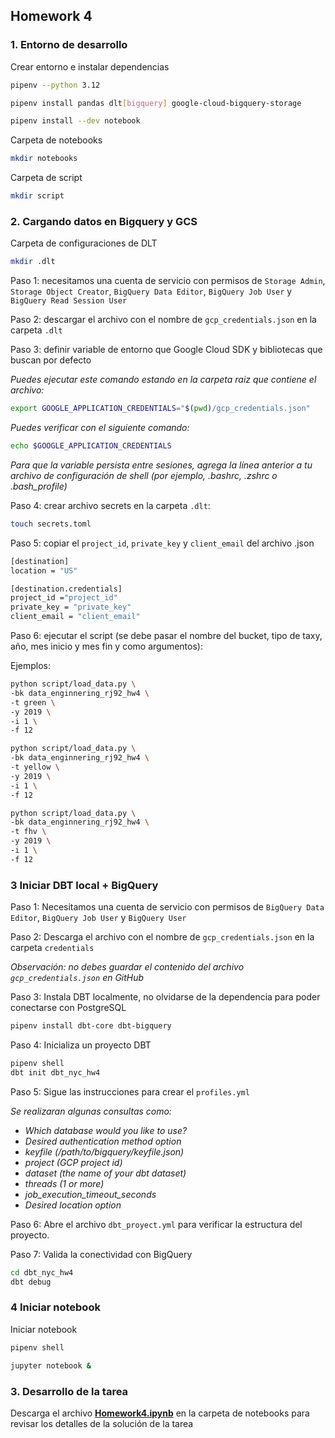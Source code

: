 ## Homework 4


### 1. Entorno de desarrollo

Crear entorno e instalar dependencias

```bash
pipenv --python 3.12
```

```bash
pipenv install pandas dlt[bigquery] google-cloud-bigquery-storage 
```

```bash
pipenv install --dev notebook 
```

Carpeta de notebooks

```bash
mkdir notebooks
```

Carpeta de script

```bash
mkdir script
```

### 2. Cargando datos en Bigquery y GCS


Carpeta de configuraciones de DLT

```bash
mkdir .dlt
```

Paso 1: necesitamos una cuenta de servicio con permisos de `Storage Admin`, `Storage Object Creator`, `BigQuery Data Editor`, `BigQuery Job User` y `BigQuery Read Session User`

Paso 2: descargar el archivo con el nombre de `gcp_credentials.json` en la carpeta `.dlt`

Paso 3: definir variable de entorno que Google Cloud SDK y bibliotecas que buscan por defecto 

*Puedes ejecutar este comando estando en la carpeta raiz que contiene el archivo:*

```bash
export GOOGLE_APPLICATION_CREDENTIALS="$(pwd)/gcp_credentials.json"
```

*Puedes verificar con el siguiente comando:*

```bash
echo $GOOGLE_APPLICATION_CREDENTIALS
```

*Para que la variable persista entre sesiones, agrega la línea anterior a tu archivo de configuración de shell (por ejemplo, .bashrc, .zshrc o .bash_profile)*


Paso 4: crear archivo secrets en la carpeta `.dlt`:

```bash
touch secrets.toml
```

Paso 5: copiar el `project_id`, `private_key` y `client_email` del archivo .json
```bash
[destination]
location = "US"

[destination.credentials]
project_id ="project_id"  
private_key = "private_key" 
client_email = "client_email"  
```

Paso 6: ejecutar el script (se debe pasar el nombre del bucket, tipo de taxy, año, mes inicio y mes fin y como argumentos):

Ejemplos:

```bash
python script/load_data.py \
-bk data_enginnering_rj92_hw4 \
-t green \
-y 2019 \
-i 1 \
-f 12
```

```bash
python script/load_data.py \
-bk data_enginnering_rj92_hw4 \
-t yellow \
-y 2019 \
-i 1 \
-f 12
```

```bash
python script/load_data.py \
-bk data_enginnering_rj92_hw4 \
-t fhv \
-y 2019 \
-i 1 \
-f 12
```

### 3 Iniciar DBT local + BigQuery

Paso 1: Necesitamos una cuenta de servicio con permisos de `BigQuery Data Editor`, `BigQuery Job User` y `BigQuery User`

Paso 2: Descarga el archivo con el nombre de `gcp_credentials.json` en la carpeta `credentials`

*Observación: no debes guardar el contenido del archivo `gcp_credentials.json` en GitHub*

Paso 3: Instala DBT localmente, no olvidarse de la dependencia para poder conectarse con PostgreSQL

```bash
pipenv install dbt-core dbt-bigquery 
```

Paso 4: Inicializa un proyecto DBT

```bash
pipenv shell
dbt init dbt_nyc_hw4
```

Paso 5: Sigue las instrucciones para crear el `profiles.yml`

*Se realizaran algunas consultas como:*
- *Which database would you like to use?*
- *Desired authentication method option*
- *keyfile (/path/to/bigquery/keyfile.json)*
- *project (GCP project id)*
- *dataset (the name of your dbt dataset)*
- *threads (1 or more)*
- *job_execution_timeout_seconds*
- *Desired location option*


Paso 6: Abre el archivo `dbt_proyect.yml` para verificar la estructura del proyecto. 

Paso 7: Valida la conectividad con BigQuery

```bash
cd dbt_nyc_hw4
dbt debug
```


### 4 Iniciar notebook

Iniciar notebook

```bash
pipenv shell
```

```bash
jupyter notebook &
```


### 3. Desarrollo de la tarea
Descarga el archivo **[Homework4.ipynb](./notebooks/Homework4.ipynb)** en la carpeta de notebooks para revisar los detalles de la solución de la tarea